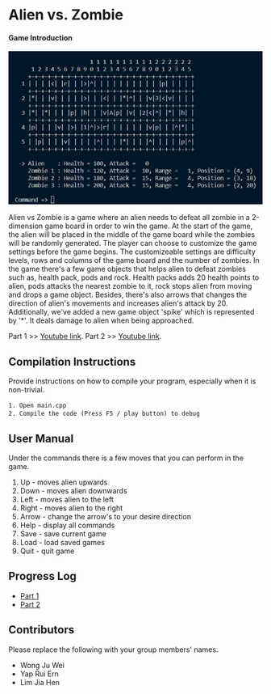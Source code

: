# Alien vs. Zombie

#### Game Introduction
![program_picture](Program.png)

Alien vs Zombie is a game where an alien needs to defeat all zombie in a 2-dimension game board in order to win the game. At the start of the game, the alien will be placed in the middle of the game board while the zombies will be randomly generated. The player can choose to customize the game settings before the game begins. The customizeable settings are difficulty levels, rows and columns of the game board and the number of zombies. In the game there's a few game objects that helps alien to defeat zombies such as, health pack, pods and rock. Health packs adds 20 health points to alien, pods attacks the nearest zombie to it, rock stops alien from moving and drops a game object. Besides, there's also arrows that changes the direction of alien's movements and increases alien's attack by 20. Additionally, we've added a new game object 'spike' which is represented by '*'. It deals damage to alien when being approached.


Part 1 >> [Youtube link](https://www.youtube.com/watch?v=pO5W0PhPbMc).
Part 2 >> [Youtube link](https://www.youtube.com/watch?v=pO5W0PhPbMc).

## Compilation Instructions

Provide instructions on how to compile your program, especially when it is non-trivial.
```
1. Open main.cpp
2. Compile the code (Press F5 / play button) to debug
```

## User Manual

Under the commands there is a few moves that you can perform in the game. 
1. Up - moves alien upwards
2. Down - moves alien downwards
3. Left - moves alien to the left
4. Right - moves alien to the right
5. Arrow - change the arrow's to your desire direction
6. Help - display all commands
7. Save - save current game
8. Load - load saved games
9. Quit - quit game

## Progress Log

- [Part 1](PART1.md)
- [Part 2](PART2.md)

## Contributors

Please replace the following with your group members' names. 

- Wong Ju Wei
- Yap Rui Ern
- Lim Jia Hen


